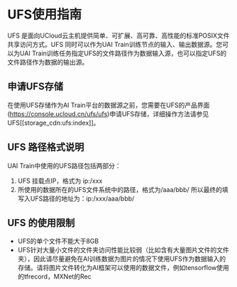 

# UFS使用指南
UFS 是面向UCloud云主机提供简单、可扩展、高可靠、高性能的标准POSIX文件共享访问方式。UFS 同时可以作为UAI Train训练节点的输入、输出数据源。您可以为UAI Train训练任务指定UFS的文件路径作为数据输入源，也可以指定UFS的文件路径作为数据的输出源。

## 申请UFS存储
在使用UFS存储作为AI Train平台的数据源之前，您需要在UFS的产品界面(https://console.ucloud.cn/ufs/ufs)申请UFS存储，详细操作方法请参见UFS[[storage_cdn:ufs:index]]。

## UFS 路径格式说明
UAI Train中使用的UFS路径包括两部分：

1. UFS 挂载点IP，格式为 ip:/xxx
2. 所使用的数据所在的UFS文件系统中的路径，格式为/aaa/bbb/
   所以最终的填写入UFS路径的地址为：ip:/xxx/aaa/bbb/

## UFS 的使用限制

  * UFS的单个文件不能大于8GB
  * UFS针对大量小文件的文件夹访问性能比较弱（比如含有大量图片文件的文件夹），因此请尽量避免在AI训练数据为图片的情况下使用UFS作为数据输入的存储。请将图片文件转化为AI框架可以使用的数据文件，例如tensorflow使用的tfrecord，MXNet的Rec

